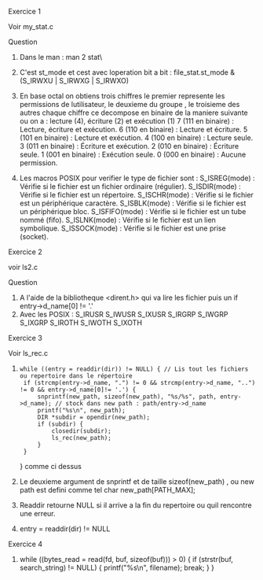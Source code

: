 Exercice 1

Voir my_stat.c

Question

1. Dans le man : man 2 stat\
2. C'est st_mode et cest avec loperation bit a bit : file_stat.st_mode & (S_IRWXU | S_IRWXG | S_IRWXO)
3. En base octal on obtiens trois chiffres le premier represente les permissions de lutilisateur, le deuxieme du groupe , le troisieme des autres
    chaque chiffre ce decompose en binaire de la maniere suivante ou on a : lecture (4), écriture (2) et exécution (1)
    7 (111 en binaire) : Lecture, écriture et exécution.
    6 (110 en binaire) : Lecture et écriture.
    5 (101 en binaire) : Lecture et exécution.
    4 (100 en binaire) : Lecture seule.
    3 (011 en binaire) : Écriture et exécution.
    2 (010 en binaire) : Écriture seule.
    1 (001 en binaire) : Exécution seule.
    0 (000 en binaire) : Aucune permission.


 4. Les macros POSIX pour verifier le type de fichier sont :
    S_ISREG(mode) : Vérifie si le fichier est un fichier ordinaire (régulier).
    S_ISDIR(mode) : Vérifie si le fichier est un répertoire.
    S_ISCHR(mode) : Vérifie si le fichier est un périphérique caractère.
    S_ISBLK(mode) : Vérifie si le fichier est un périphérique bloc.
    S_ISFIFO(mode) : Vérifie si le fichier est un tube nommé (fifo).
    S_ISLNK(mode) : Vérifie si le fichier est un lien symbolique.
    S_ISSOCK(mode) : Vérifie si le fichier est une prise (socket).


Exercice 2

voir ls2.c

Question

1. A l'aide de la bibliotheque <dirent.h> qui va lire les fichier puis un if entry->d_name[0] != '.'
2. Avec les POSIX :
    S_IRUSR
    S_IWUSR
    S_IXUSR
    S_IRGRP
    S_IWGRP
    S_IXGRP
    S_IROTH
    S_IWOTH
    S_IXOTH

Exercice 3

Voir ls_rec.c


1.     while ((entry = readdir(dir)) != NULL) { // Lis tout les fichiers ou repertoire dans le répertoire
        if (strcmp(entry->d_name, ".") != 0 && strcmp(entry->d_name, "..") != 0 && entry->d_name[0]!= '.') {
            snprintf(new_path, sizeof(new_path), "%s/%s", path, entry->d_name); // stock dans new path : path/entry->d_name
            printf("%s\n", new_path);
            DIR *subdir = opendir(new_path);
            if (subdir) {
                closedir(subdir);
                ls_rec(new_path);
            }
        }
    }
    comme ci dessus

2.  Le deuxieme argument de snprintf et de taille sizeof(new_path) , ou new path est defini comme tel
    char new_path[PATH_MAX];
    
3. Readdir retourne NULL si il arrive a la fin du repertoire ou quil rencontre une erreur.

4. entry = readdir(dir) != NULL



Exercice 4

1.  while ((bytes_read = read(fd, buf, sizeof(buf))) > 0) {
        if (strstr(buf, search_string) != NULL) {
            printf("%s\n", filename);
            break;
        }
    }